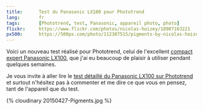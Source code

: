 ```yaml
---
title:      Test du Panasonic LX100 pour Phototrend
lang:       fr
tags:       [Phototrend, test, Panasonic, appareil photo, photo]
flickr:     https://www.flickr.com/photos/nicolas-hoizey/18907163221
px500:      https://500px.com/photo/112307515/pigments-by-nicolas-hoizey
---
```


Voici un nouveau test réalisé pour Phototrend, celui de l'excellent [compact expert Panasonic LX100](http://www.amazon.fr/gp/product/B00NN6IYCE/ref=as_li_tl?ie=UTF8&camp=1642&creative=19458&creativeASIN=B00NN6IYCE&linkCode=as2&tag=phpheaven-21), que j'ai eu beaucoup de plaisir à utiliser pendant quelques semaines.

Je vous invite à aller lire le [test détaillé du Panasonic LX100 sur Phototrend](http://phototrend.fr/2015/09/test-appareil-photo-compact-panasonic-lumix-lx100/) et surtout n'hésitez pas à commenter et me dire ce que vous en pensez, tant de l'appareil que du test.

{% cloudinary 20150427-Pigments.jpg %}
